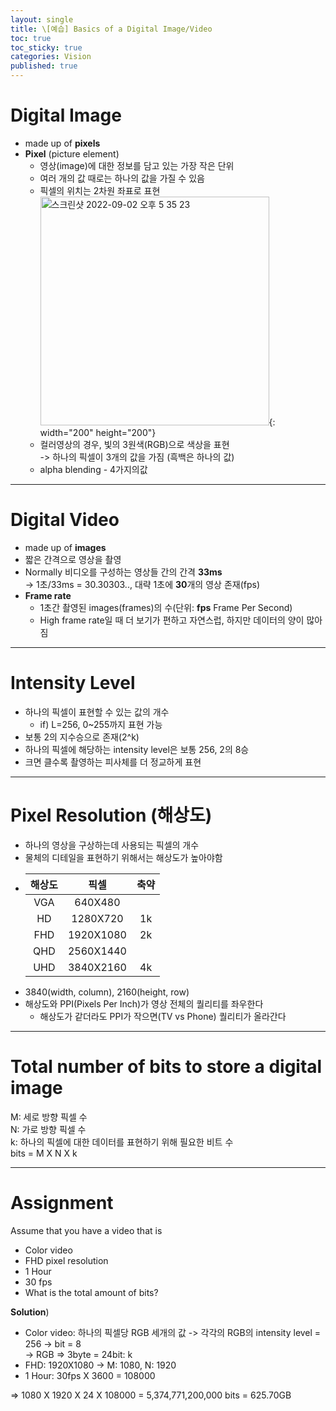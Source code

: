 ```yaml
---
layout: single
title: \[예습] Basics of a Digital Image/Video
toc: true
toc_sticky: true
categories: Vision
published: true
---
```


# Digital Image
- made up of **pixels**
- **Pixel** (picture element)
    - 영상(image)에 대한 정보를 담고 있는 가장 작은 단위
    - 여러 개의 값 때로는 하나의 값을 가질 수 있음
    - 픽셀의 위치는 2차원 좌표로 표현
        <img width="366" alt="스크린샷 2022-09-02 오후 5 35 23" src="https://user-images.githubusercontent.com/63464299/188100688-16a5a1ce-356d-4725-96a9-9239d769084b.png">{: width="200" height="200"}
    - 컬러영상의 경우, 빛의 3원색(RGB)으로 색상을 표현<br/>-> 하나의 픽셀이 3개의 값을 가짐 (흑백은 하나의 값)
    - alpha blending - 4가지의값

------------

# Digital Video
- made up of **images**
- 짧은 간격으로 영상을 촬영
- Normally 비디오를 구성하는 영상들 간의 간격 **33ms**<br/>
    -> 1초/33ms = 30.30303.., 대략 1초에 **30**개의 영상 존재(fps)
- **Frame rate**
    - 1초간 촬영된 images(frames)의 수(단위: **fps** Frame Per Second)
    - High frame rate일 때 더 보기가 편하고 자연스럽, 하지만 데이터의 양이 많아짐

------------

# Intensity Level
- 하나의 픽셀이 표현할 수 있는 값의 개수
    - if) L=256, 0~255까지 표현 가능
- 보통 2의 지수승으로 존재(2^k)
- 하나의 픽셀에 해당하는 intensity level은 보통 256, 2의 8승
- 크면 클수록 촬영하는 피사체를 더 정교하게 표현

------------

# Pixel Resolution (해상도)
- 하나의 영상을 구상하는데 사용되는 픽셀의 개수
- 물체의 디테일을 표현하기 위해서는 해상도가 높아야함
- |해상도|픽셀|축약|
  |:---:|:---:|:---:|
  |VGA|640X480||
  |HD|1280X720|1k|
  |FHD|1920X1080|2k|
  |QHD|2560X1440||
  |UHD|3840X2160|4k|
- 3840(width, column), 2160(height, row)
- 해상도와 PPI(Pixels Per Inch)가 영상 전체의 퀄리티를 좌우한다
    - 해상도가 같더라도 PPI가 작으면(TV vs Phone) 퀄리티가 올라간다

------------

# Total number of bits to store a digital image
M: 세로 방향 픽셀 수<br/>
N: 가로 방향 픽셀 수<br/>
k: 하나의 픽셀에 대한 데이터를 표현하기 위해 필요한 비트 수<br/>
bits = M X N X k

------------

# Assignment
Assume that you have a video that is
* Color video
* FHD pixel resolution
* 1 Hour
* 30 fps
* What is the total amount of bits?

**Solution**)
* Color video: 하나의 픽셀당 RGB 세개의 값 -> 각각의 RGB의 intensity level = 256 -> bit = 8<br/>
-> RGB => 3byte = 24bit: k
* FHD: 1920X1080 -> M: 1080, N: 1920
* 1 Hour: 30fps X 3600 = 108000

=> 1080 X 1920 X 24 X 108000 = 5,374,771,200,000 bits = 625.70GB
